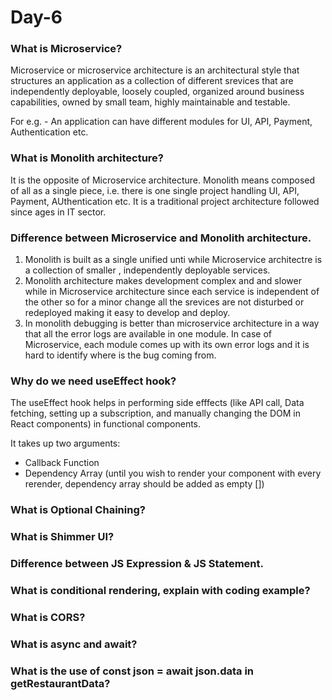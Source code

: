 # Day-6


### What is Microservice?
Microservice or microservice architecture is an architectural style that structures an application as a collection of different srevices that are independently deployable, loosely coupled, organized around business capabilities, owned by small team, highly maintainable and testable.

For e.g. - An application can have different modules for UI, API, Payment, Authentication etc. 


### What is Monolith architecture?
It is the opposite of Microservice architecture. Monolith means composed of all as a single piece, i.e. there is one single project handling UI, API, Payment, AUthentication etc.
It is a traditional project architecture followed since ages in IT sector.

### Difference between Microservice and Monolith architecture.
1. Monolith is built as a single unified unti while Microservice architectre is a collection of smaller , independently deployable services. 
2. Monolith architecture makes development complex and and slower while in Microservice architecture since each service is independent of the other so for a minor change all the srevices are not disturbed or redeployed making it easy to develop and deploy.
3. In monolith debugging is better than microservice architecture in a way that all the error logs are available in one module. In case of Microservice, each module comes up with its own error logs and it is hard to identify where is the bug coming from.


### Why do we need useEffect hook?
The useEffect hook helps in performing side efffects (like API call, Data fetching, setting up a subscription, and manually changing the DOM in React components) in functional components.

It takes up two arguments:
- Callback Function
- Dependency Array (until you wish to render your component with every rerender, dependency array should be added as empty [])

### What is Optional Chaining?


### What is Shimmer UI?


### Difference between JS Expression & JS Statement.


### What is conditional rendering, explain with coding example?


### What is CORS?


### What is async and await?


### What is the use of const json = await json.data in getRestaurantData?
